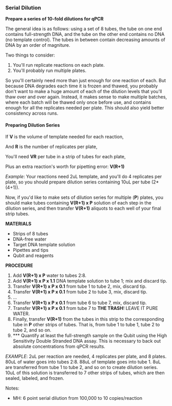 ### Serial Dilution

**Prepare a series of 10-fold dilutions for qPCR**

The general idea is as follows: using a set of 8 tubes, the tube on one end contains full-strength DNA, and the tube on the other end contains no DNA (no template control). The tubes in between contain decreasing amounts of DNA by an order of magniture.

Two things to consider:
  1. You'll run replicate reactions on each plate.
  2. You'll probably run multiple plates.

So you'll certainly need more than just enough for one reaction of each. 
But because DNA degrades each time it is frozen and thawed, you probably don't want to make a huge amount of each of the dilution levels that you'll thaw over and over again. 
Instead, it makes sense to make multiple batches, where each batch will be thawed only once before use, and contains enough for all the replicates needed per plate. 
This should also yield better consistency across runs.

#### Preparing Dilution Series

If **V** is the volume of template needed for each reaction, 

And **R** is the number of replicates per plate,

You'll need **VR** per tube in a strip of tubes for each plate, 

Plus an extra reaction's worth for pipetting error: **V(R+1)**

_Example_: Your reactions need 2uL template, and you'll do 4 replicates per plate, so you should prepare dilution series containing 10uL per tube (2*(4+1)).

Now, if you'd like to make sets of dilution series for multiple (**P**) plates, you should make tubes containing **V(R+1) x P** solution of each step in the dilution series, and then transfer **V(R+1)** aliquots to each well of your final strip tubes.
<div style="page-break-after: always;"></div>

**MATERIALS**
- Strips of 8 tubes
- DNA-free water
- Target DNA template solution
- Pipettes and tips
- Qubit and reagents

**PROCEDURE**
1. Add **V(R+1) x P** water to tubes 2:8.
2. Add **V(R+1) x P x 1.1** DNA template solution to tube 1; mix and discard tip.
3. Transfer **V(R+1) x P x 0.1** from tube 1 to tube 2, mix, discard tip.
4. Transfer **V(R+1) x P x 0.1** from tube 2 to tube 3, mix, discard tip.
5. ...
6. Transfer **V(R+1) x P x 0.1** from tube 6 to tube 7, mix, discard tip.
7. Transfer **V(R+1) x P x 0.1** from tube 7 to **THE TRASH**! LEAVE IT PURE WATER.
8. Finally, transfer **V(R+1)** from the tubes in this strip to the corresponding tube in **P** other strips of tubes. That is, from tube 1 to tube 1, tube 2 to tube 2, and so on.
9. *** Quantify at least the full-strength sample on the Qubit using the High Sensitivity Double Stranded DNA assay. This is necessary to back out absolute concentrations from qPCR results.

_EXAMPLE_: 2uL per reaction are needed, 4 replicates per plate, and 8 plates. 80uL of water goes into tubes 2:8. 88uL of template goes into tube 1. 8uL are transferred from tube 1 to tube 2, and so on to create dilution series. 10uL of this solution is transferred to 7 other strips of tubes, which are then sealed, labeled, and frozen.

Notes: 
  - MH: 6 point serial dilution from 100,000 to 10 copies/reaction
